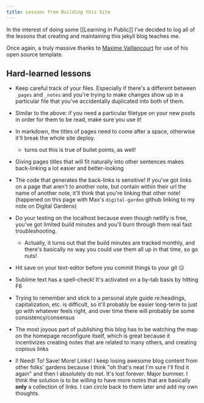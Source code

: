 ```yaml
---
title: Lessons from Building this Site
---
```

In the interest of doing some [[Learning in Public]] I've decided to log all of the lessons that creating and maintaining this jekyll blog teaches me.

Once again, a truly massive thanks to [Maxime Vaillancourt](https://maximevaillancourt.com/) for use of his open source template.

## Hard-learned lessons

- Keep careful track of your files. Especially if there's a different between `_pages` and `_notes` and you're trying to make changes show up in a particular file that you've accidentally duplicated into both of them.

- Similar to the above: if you need a particular filetype on your new posts in order for them to be read, make sure you use it!

- In markdown, the titles of pages need to come after a space, otherwise it'll break the whole site deploy.
	- turns out this is true of bullet points, as well!

- Giving pages titles that will fit naturally into other sentences makes back-linking a lot easier and better-looking

- The code that generates the back-links is sensitive! If you've got links on a page that aren't to another note, but contain within their url the name of another note, it'll think that you're linking that other note! (happened on this page with Max's `digital-garden` github linking to my note on Digital Gardens)

- Do your testing on the localhost because even though netlify is free, you've got limited build minutes and you'll burn through them real fast troubleshooting.
	- Actually, it turns out that the build minutes are tracked monthly, and there's basically no way you could use them all up in that time, so go nuts!

- Hit save on your text-editor before you commit things to your git 😑

- Sublime text has a spell-check! It's activated on a by-tab basis by hitting F6

- Trying to remember and stick to a personal style guide re:headings, capitalization, etc. is difficult, so it'll probably be easier long-term to just go with whatever feels right, and over time there will probably be some consistency/consensus

- The most joyous part of publishing this blog has to be watching the map on the homepage reconfigure itself, which is great because it incentivizes creating notes that are related to many others, and creating copious links

- I! Need! To! Save! More! Links! I keep losing awesome blog content from other folks' gardens because I think "oh that's neat I'm sure I'll find it again" and then I absolutely do not. It's lost forever. Major bummer. I think the solution is to be willing to have more notes that are basically **only** a collection of links. I can circle back to them later and add my own thoughts.